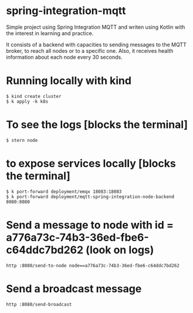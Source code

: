 # spring-integration-mqtt
Simple project using Spring Integration MQTT and writen using Kotlin with the interest in learning and practice.

It consists of a backend with capacities to sending messages to the MQTT broker, to reach all nodes or to a specific one. Also, it receives health information about each node every 30 seconds.

# Running locally with kind
```
$ kind create cluster
$ k apply -k k8s
```

# To see the logs [blocks the terminal]
```
$ stern node
```
# to expose services locally [blocks the terminal]
```
$ k port-forward deployment/emqx 18083:18083
$ k port-forward deployment/mqtt-spring-integration-node-backend 8080:8080
```

# Send a message to node with id = a776a73c-74b3-36ed-fbe6-c64ddc7bd262 (look on logs)
```
http :8080/send-to-node node==a776a73c-74b3-36ed-fbe6-c64ddc7bd262
```

# Send a broadcast message
```
http :8080/send-broadcast
```

